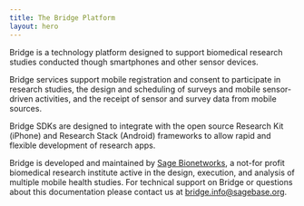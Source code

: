 ```yaml
---
title: The Bridge Platform
layout: hero
---
```


Bridge is a technology platform designed to support biomedical research studies conducted though smartphones and other sensor devices.  

Bridge services support mobile registration and consent to participate in research studies, the design and scheduling of surveys and mobile sensor-driven activities, and the receipt of sensor and survey data from mobile sources.  

Bridge SDKs are designed to integrate with the open source Research Kit (iPhone) and Research Stack (Android) frameworks to allow rapid and flexible development of research apps.

Bridge is developed and maintained by [Sage Bionetworks](http://sagebase.org/mobile-health/overview/), a not-for profit biomedical research institute active in the design, execution, and analysis of multiple mobile health studies. For technical support on Bridge or questions about this documentation please contact us at [bridge.info@sagebase.org](mailto:bridge.info@sagebase.org).
